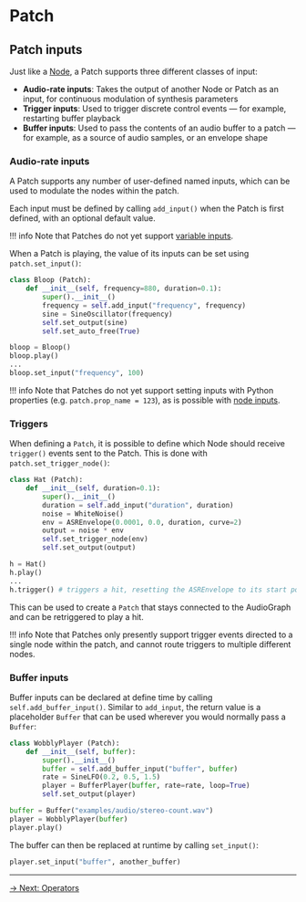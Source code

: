 # Patch

## Patch inputs

Just like a [Node](../node/inputs.md), a Patch supports three different classes of input:

- **Audio-rate inputs**: Takes the output of another Node or Patch as an input, for continuous modulation of synthesis parameters
- **Trigger inputs**: Used to trigger discrete control events — for example, restarting buffer playback
- **Buffer inputs**: Used to pass the contents of an audio buffer to a patch — for example, as a source of audio samples, or an envelope shape

### Audio-rate inputs

A Patch supports any number of user-defined named inputs, which can be used to modulate the nodes within the patch.

Each input must be defined by calling `add_input()` when the Patch is first defined, with an optional default value.

!!! info
    Note that Patches do not yet support [variable inputs](../node/inputs.md#variable-input-nodes).

When a Patch is playing, the value of its inputs can be set using `patch.set_input()`:

```python
class Bloop (Patch):
    def __init__(self, frequency=880, duration=0.1):
        super().__init__()
        frequency = self.add_input("frequency", frequency)
        sine = SineOscillator(frequency)
        self.set_output(sine)
        self.set_auto_free(True)

bloop = Bloop()
bloop.play()
...
bloop.set_input("frequency", 100)
```

!!! info
    Note that Patches do not yet support setting inputs with Python properties (e.g. `patch.prop_name = 123`), as is possible with [node inputs](../node/inputs.md#audio-rate-inputs).

### Triggers

When defining a `Patch`, it is possible to define which Node should receive `trigger()` events sent to the Patch. This is done with `patch.set_trigger_node()`:

```python
class Hat (Patch):
    def __init__(self, duration=0.1):
        super().__init__()
        duration = self.add_input("duration", duration)
        noise = WhiteNoise()
        env = ASREnvelope(0.0001, 0.0, duration, curve=2)
        output = noise * env
        self.set_trigger_node(env)
        self.set_output(output)

h = Hat()
h.play()
...
h.trigger() # triggers a hit, resetting the ASREnvelope to its start point
```

This can be used to create a `Patch` that stays connected to the AudioGraph and can be retriggered to play a hit.

!!! info
    Note that Patches only presently support trigger events directed to a single node within the patch, and cannot route triggers to multiple different nodes.

### Buffer inputs

Buffer inputs can be declared at define time by calling `self.add_buffer_input()`. Similar to `add_input`, the return value is a placeholder `Buffer` that can be used wherever you would normally pass a `Buffer`:

```python
class WobblyPlayer (Patch):
    def __init__(self, buffer):
        super().__init__()
        buffer = self.add_buffer_input("buffer", buffer)
        rate = SineLFO(0.2, 0.5, 1.5)
        player = BufferPlayer(buffer, rate=rate, loop=True)
        self.set_output(player)

buffer = Buffer("examples/audio/stereo-count.wav")
player = WobblyPlayer(buffer)
player.play()
```

The buffer can then be replaced at runtime by calling `set_input()`:

```python
player.set_input("buffer", another_buffer)
```

---

[→ Next: Operators](operators.md)
